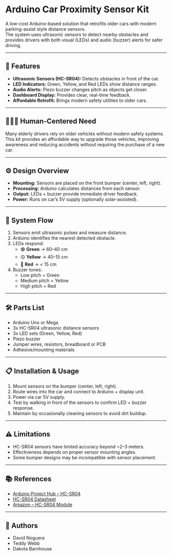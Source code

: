 # Arduino Car Proximity Sensor Kit

A low-cost Arduino-based solution that retrofits older cars with modern parking-assist style distance sensors.  
The system uses ultrasonic sensors to detect nearby obstacles and provides drivers with both visual (LEDs) and audio (buzzer) alerts for safer driving.

---

## 🚗 Features
- **Ultrasonic Sensors (HC-SR04):** Detects obstacles in front of the car.
- **LED Indicators:** Green, Yellow, and Red LEDs show distance ranges.
- **Audio Alerts:** Piezo buzzer changes pitch as objects get closer.
- **Dashboard Display:** Provides clear, real-time feedback.
- **Affordable Retrofit:** Brings modern safety utilities to older cars.

---

## 🧑‍🤝‍🧑 Human-Centered Need
Many elderly drivers rely on older vehicles without modern safety systems.  
This kit provides an affordable way to upgrade those vehicles, improving awareness and reducing accidents without requiring the purchase of a new car.

---

## ⚙️ Design Overview
- **Mounting:** Sensors are placed on the front bumper (center, left, right).
- **Processing:** Arduino calculates distances from each sensor.
- **Output:** LEDs + buzzer provide immediate driver feedback.
- **Power:** Runs on car’s 5V supply (optionally solar-assisted).

---

## 🔄 System Flow
1. Sensors emit ultrasonic pulses and measure distance.
2. Arduino identifies the nearest detected obstacle.
3. LEDs respond:
   - 🟢 **Green** → 60–40 cm  
   - 🟡 **Yellow** → 40–15 cm  
   - 🔴 **Red** → < 15 cm  
4. Buzzer tones:
   - Low pitch = Green  
   - Medium pitch = Yellow  
   - High pitch = Red  

---

## 🛠️ Parts List
- Arduino Uno or Mega  
- 3x HC-SR04 ultrasonic distance sensors  
- 3x LED sets (Green, Yellow, Red)  
- Piezo buzzer  
- Jumper wires, resistors, breadboard or PCB  
- Adhesive/mounting materials  

---

## 📋 Installation & Usage
1. Mount sensors on the bumper (center, left, right).  
2. Route wires into the car and connect to Arduino + display unit.  
3. Power via car 5V supply.  
4. Test by walking in front of the sensors to confirm LED + buzzer response.  
5. Maintain by occasionally cleaning sensors to avoid dirt buildup.  

---

## ⚠️ Limitations
- HC-SR04 sensors have limited accuracy beyond ~2–3 meters.  
- Effectiveness depends on proper sensor mounting angles.  
- Some bumper designs may be incompatible with sensor placement.  

---

## 📚 References
- [Arduino Project Hub – HC-SR04](https://create.arduino.cc/projecthub/Isaac100/getting-started-with-the-hc-sr04-ultrasonic-sensor-036380)  
- [HC-SR04 Datasheet](https://www.digikey.com/en/products/detail/osepp-electronics-ltd/HC-SR04/11198533)  
- [Amazon – HC-SR04 Module](https://www.amazon.com/HC-SR04-Ultrasonic-Distance-Arduino-MEGA2560/dp/B08KZS3WTJ)  

---

## 👥 Authors
- David Noguera  
- Teddy Webb  
- Dakota Barnhouse  
